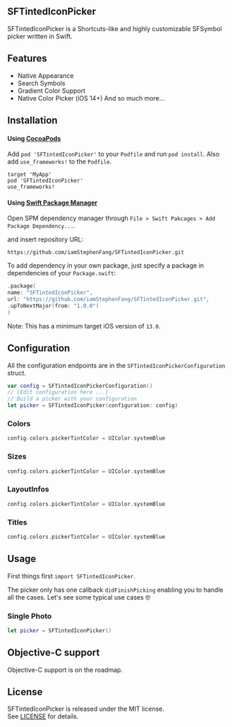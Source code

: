 ## SFTintedIconPicker

SFTintedIconPicker is a Shortcuts-like and highly customizable SFSymbol picker written in Swift.


## Features
- Native Appearance
- Search Symbols
- Gradient Color Support
- Native Color Picker (iOS 14+)
And so much more...

## Installation

#### Using [CocoaPods](http://cocoapods.org/)

Add `pod 'SFTintedIconPicker'` to your `Podfile` and run `pod install`. Also add `use_frameworks!` to the `Podfile`.

```
target 'MyApp'
pod 'SFTintedIconPicker'
use_frameworks!
```

#### Using [Swift Package Manager](https://swift.org/package-manager/)

Open SPM dependency manager through `File > Swift Pakcages > Add Package Dependency...`.

and insert repository URL:

``https://github.com/iamStephenFang/SFTintedIconPicker.git``

To add dependency in your own package, just specify a package in dependencies of your `Package.swift`:
```swift
.package(
name: "SFTintedIconPicker",
url: "https://github.com/iamStephenFang/SFTintedIconPicker.git",
.upToNextMajor(from: "1.0.0")
)
```

Note: This has a minimum target iOS version of `13.0`.

## Configuration

All the configuration endpoints are in the ``SFTintedIconPickerConfiguration`` struct.

```swift
var config = SFTintedIconPickerConfiguration()
// [Edit configuration here ...]
// Build a picker with your configuration
let picker = SFTintedIconPicker(configuration: config)
```

### Colors
```swift
config.colors.pickerTintColor = UIColor.systemBlue
```

### Sizes
```swift
config.colors.pickerTintColor = UIColor.systemBlue
```

### LayoutInfos
```swift
config.colors.pickerTintColor = UIColor.systemBlue
```

### Titles 
```swift
config.colors.pickerTintColor = UIColor.systemBlue
```


## Usage

First things first `import SFTintedIconPicker`.  

The picker only has one callback `didFinishPicking` enabling you to handle all the cases. Let's see some typical use cases 🤓

### Single Photo
```swift
let picker = SFTintedIconPicker()
```


## Objective-C support
Objective-C support is on the roadmap.

## License
SFTintedIconPicker is released under the MIT license.  
See [LICENSE](LICENSE) for details.